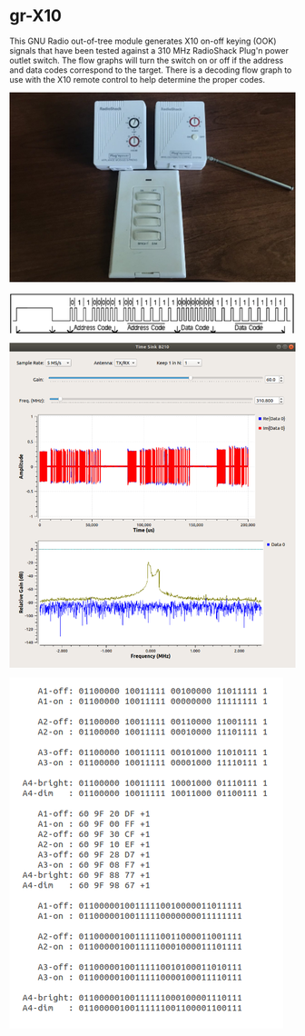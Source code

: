 # gr-X10

This GNU Radio out-of-tree module generates X10 on-off keying (OOK) signals that have been tested against a 310 MHz RadioShack Plug'n power outlet switch. The flow graphs will turn the switch on or off if the address and data codes correspond to the target. There is a decoding flow graph to use with the X10 remote control to help determine the proper codes.

![X10 Plug'n Power](/examples/X10_plugnpower.jpg)

![X10 Structure](/examples/X10_structure.png)

![X10 Time and Frequency](/examples/X10_Time_Freq.png)

![X10 Bits](/examples/X10_bits.png)
